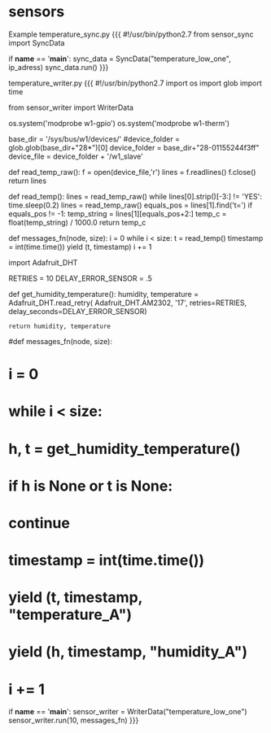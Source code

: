 # sensors
Example
temperature_sync.py
{{{
#!/usr/bin/python2.7
from sensor_sync import SyncData

if __name__ == '__main__':
    sync_data = SyncData("temperature_low_one", ip_adress)
    sync_data.run()
}}}

temperature_writer.py
{{{
#!/usr/bin/python2.7
import os
import glob
import time

from sensor_writer import WriterData

os.system('modprobe w1-gpio')
os.system('modprobe w1-therm')

base_dir = '/sys/bus/w1/devices/'
#device_folder = glob.glob(base_dir+"28*")[0]
device_folder = base_dir+"28-01155244f3ff"
device_file = device_folder + '/w1_slave'

def read_temp_raw():
   f = open(device_file,'r')
   lines = f.readlines()
   f.close()
   return lines

def read_temp():
   lines = read_temp_raw()
   while lines[0].strip()[-3:] != 'YES':
      time.sleep(0.2)
      lines = read_temp_raw()
   equals_pos = lines[1].find('t=')
   if equals_pos != -1:
      temp_string = lines[1][equals_pos+2:]
      temp_c = float(temp_string) / 1000.0
      return temp_c

def messages_fn(node, size):
    i = 0
    while i < size:
        t = read_temp()
        timestamp = int(time.time())
        yield (t, timestamp)
        i += 1

import Adafruit_DHT

RETRIES = 10
DELAY_ERROR_SENSOR = .5

def get_humidity_temperature():
    humidity, temperature = Adafruit_DHT.read_retry(
        Adafruit_DHT.AM2302, '17', retries=RETRIES, delay_seconds=DELAY_ERROR_SENSOR)

    return humidity, temperature

#def messages_fn(node, size):
#    i = 0
#    while i < size:
#        h, t = get_humidity_temperature()
#        if h is None or t is None:
#            continue
#        timestamp = int(time.time())
#        yield (t, timestamp, "temperature_A")
#        yield (h, timestamp, "humidity_A")
#        i += 1


if __name__ == '__main__':
    sensor_writer = WriterData("temperature_low_one")
    sensor_writer.run(10, messages_fn)
}}}
